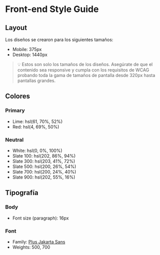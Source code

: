# Front-end Style Guide

## Layout

Los diseños se crearon para los siguientes tamaños:

- Mobile: 375px
- Desktop: 1440px

> 💡 Estos son solo los tamaños de los diseños. Asegúrate de que el contenido sea responsive y cumpla con los requisitos de WCAG probando toda la gama de tamaños de pantalla desde 320px hasta pantallas grandes.

## Colores

### Primary

- Lime: hsl(61, 70%, 52%)
- Red: hsl(4, 69%, 50%)

### Neutral

- White: hsl(0, 0%, 100%)
- Slate 100: hsl(202, 86%, 94%)
- Slate 300: hsl(203, 41%, 72%)
- Slate 500: hsl(200, 26%, 54%)
- Slate 700: hsl(200, 24%, 40%)
- Slate 900: hsl(202, 55%, 16%)

## Tipografía

### Body

- Font size (paragraph): 16px

### Font

- Family: [Plus Jakarta Sans](https://fonts.google.com/specimen/Plus+Jakarta+Sans)
- Weights: 500, 700
